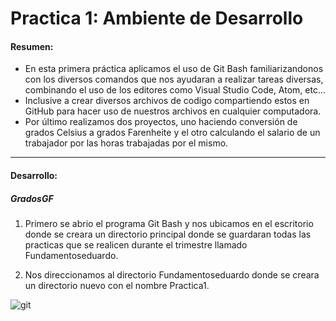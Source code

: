 # Practica 1: Ambiente de Desarrollo
#### Resumen:
- En esta primera práctica aplicamos el uso de Git Bash familiarizandonos con los diversos comandos que nos ayudaran a realizar tareas diversas, combinando el uso de los editores como Visual Studio Code, Atom, etc...
- Inclusive a crear diversos archivos de codigo compartiendo estos en GitHub para hacer uso de nuestros archivos en cualquier computadora.
- Por último realizamos dos proyectos, uno haciendo conversión de grados Celsius a grados Farenheite y el otro calculando el salario de un trabajador por las horas trabajadas por el mismo.
___
#### Desarrollo:
##### GradosGF
1. Primero se abrio el programa Git Bash y nos ubicamos en el escritorio donde se creara un directorio principal donde se guardaran todas las practicas que se realicen durante el trimestre llamado Fundamentoseduardo.

2. Nos direccionamos al directorio Fundamentoseduardo donde se creara un directorio nuevo con el nombre Practica1.

![git](https://i.imgur.com/lgxzVLk.png)